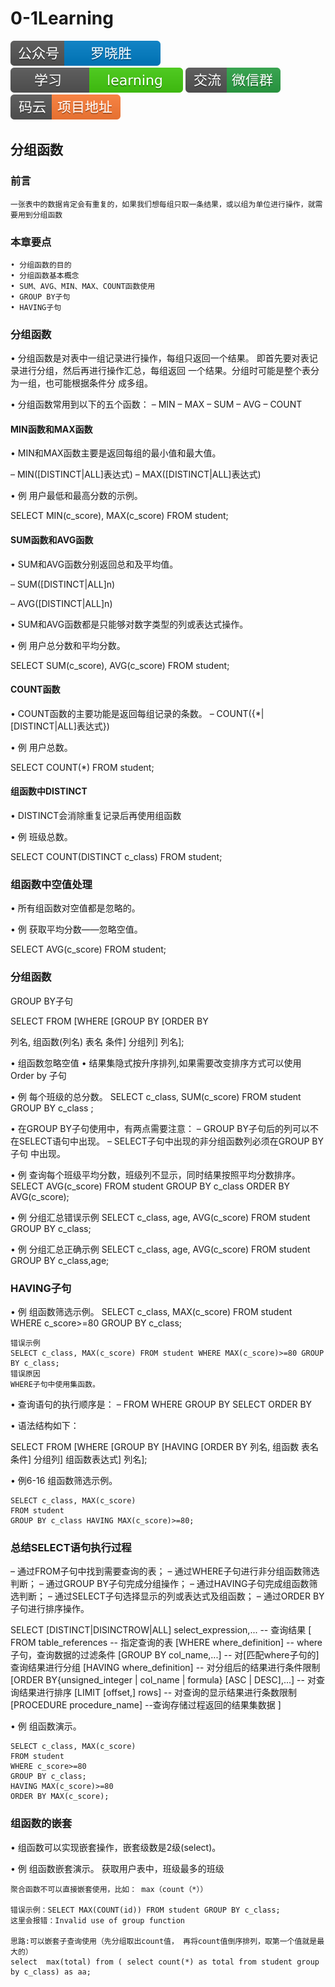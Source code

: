 # 0-1Learning

![alt text](../../static/common/svg/luoxiaosheng.svg "公众号")
![alt text](../../static/common/svg/luoxiaosheng_learning.svg "学习")
![alt text](../../static/common/svg/luoxiaosheng_wechat.svg "微信")
![alt text](../../static/common/svg/luoxiaosheng_gitee.svg "码云")


## 分组函数

### 前言 
    一张表中的数据肯定会有重复的，如果我们想每组只取一条结果，或以组为单位进行操作，就需要用到分组函数

### 本章要点

    • 分组函数的目的
    • 分组函数基本概念
    • SUM、AVG、MIN、MAX、COUNT函数使用
    • GROUP BY子句
    • HAVING子句

### 分组函数
• 分组函数是对表中一组记录进行操作，每组只返回一个结果。 即首先要对表记录进行分组，然后再进行操作汇总，每组返回 一个结果。分组时可能是整个表分为一组，也可能根据条件分 成多组。

• 分组函数常用到以下的五个函数：
– MIN
– MAX
– SUM
– AVG
– COUNT

#### MIN函数和MAX函数

• MIN和MAX函数主要是返回每组的最小值和最大值。

– MIN([DISTINCT|ALL]表达式)
– MAX([DISTINCT|ALL]表达式)

• 例 用户最低和最高分数的示例。

SELECT MIN(c_score), MAX(c_score) FROM student;

#### SUM函数和AVG函数

• SUM和AVG函数分别返回总和及平均值。

– SUM([DISTINCT|ALL]n)

– AVG([DISTINCT|ALL]n)

• SUM和AVG函数都是只能够对数字类型的列或表达式操作。

• 例 用户总分数和平均分数。

SELECT SUM(c_score), AVG(c_score) FROM student;

#### COUNT函数

• COUNT函数的主要功能是返回每组记录的条数。 – COUNT({*|[DISTINCT|ALL]表达式})

• 例 用户总数。

SELECT COUNT(*) FROM student;

#### 组函数中DISTINCT

• DISTINCT会消除重复记录后再使用组函数

• 例 班级总数。

SELECT COUNT(DISTINCT c_class) FROM student;

### 组函数中空值处理

• 所有组函数对空值都是忽略的。

• 例 获取平均分数——忽略空值。

SELECT AVG(c_score) FROM student;

### 分组函数
GROUP BY子句 

SELECT FROM [WHERE [GROUP BY [ORDER BY

列名, 组函数(列名) 表名 条件] 分组列] 列名];

• 组函数忽略空值
• 结果集隐式按升序排列,如果需要改变排序方式可以使用 Order by 子句

• 例 每个班级的总分数。
SELECT c_class, SUM(c_score) FROM student GROUP BY c_class ;


• 在GROUP BY子句使用中，有两点需要注意：
– GROUP BY子句后的列可以不在SELECT语句中出现。
– SELECT子句中出现的非分组函数列必须在GROUP BY子句 中出现。

• 例 查询每个班级平均分数，班级列不显示，同时结果按照平均分数排序。
SELECT AVG(c_score) FROM student GROUP BY c_class ORDER BY AVG(c_score);

• 例 分组汇总错误示例
SELECT c_class, age, AVG(c_score) FROM student GROUP BY c_class;

• 例 分组汇总正确示例
SELECT c_class, age, AVG(c_score) FROM student GROUP BY c_class,age;

### HAVING子句

• 例 组函数筛选示例。
SELECT c_class, MAX(c_score) FROM student WHERE c_score>=80 GROUP BY c_class;

```
错误示例
SELECT c_class, MAX(c_score) FROM student WHERE MAX(c_score)>=80 GROUP BY c_class;
错误原因
WHERE子句中使用集函数。
```

• 查询语句的执行顺序是： – FROM WHERE GROUP BY SELECT ORDER BY

• 语法结构如下：

SELECT FROM [WHERE [GROUP BY [HAVING [ORDER BY 列名, 组函数 表名 条件] 分组列] 组函数表达式] 列名];

• 例6-16 组函数筛选示例。
```
SELECT c_class, MAX(c_score) 
FROM student
GROUP BY c_class HAVING MAX(c_score)>=80;
```

### 总结SELECT语句执行过程
– 通过FROM子句中找到需要查询的表；
– 通过WHERE子句进行非分组函数筛选判断；
– 通过GROUP BY子句完成分组操作；
– 通过HAVING子句完成组函数筛选判断；
– 通过SELECT子句选择显示的列或表达式及组函数；
– 通过ORDER BY子句进行排序操作。

SELECT [DISTINCT|DISINCTROW|ALL] select_expression,... -- 查询结果
[
FROM table_references -- 指定查询的表
[WHERE where_definition] -- where子句，查询数据的过滤条件
[GROUP BY col_name,...] -- 对[匹配where子句的]查询结果进行分组
[HAVING where_definition] -- 对分组后的结果进行条件限制
[ORDER BY{unsigned_integer | col_name | formula} [ASC | DESC],...] -- 对查询结果进行排序
[LIMIT [offset,] rows] -- 对查询的显示结果进行条数限制
[PROCEDURE procedure_name] --查询存储过程返回的结果集数据
]


• 例 组函数演示。
```
SELECT c_class, MAX(c_score) 
FROM student 
WHERE c_score>=80 
GROUP BY c_class;
HAVING MAX(c_score)>=80 
ORDER BY MAX(c_score);
```

### 组函数的嵌套

• 组函数可以实现嵌套操作，嵌套级数是2级(select)。

• 例 组函数嵌套演示。
获取用户表中，班级最多的班级

```
聚合函数不可以直接嵌套使用，比如： max（count（*））

错误示例：SELECT MAX(COUNT(id)) FROM student GROUP BY c_class;
这里会报错：Invalid use of group function

思路:可以嵌套子查询使用（先分组取出count值， 再将count值倒序排列，取第一个值就是最大的）
select  max(total) from ( select count(*) as total from student group by c_class) as aa;

```










